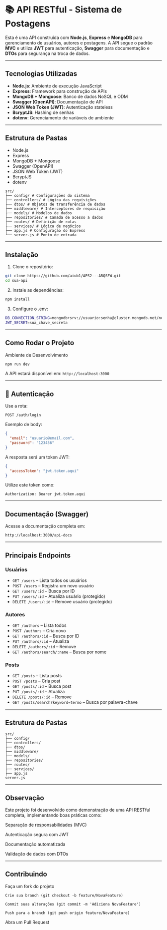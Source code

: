 # 📚 API RESTful - Sistema de Postagens

Esta é uma API construída com **Node.js**, **Express** e **MongoDB** para gerenciamento de usuários, autores e postagens. A API segue o padrão **MVC** e utiliza **JWT** para autenticação, **Swagger** para documentação e **DTOs** para segurança na troca de dados.

---

## Tecnologias Utilizadas

- **Node.js**: Ambiente de execução JavaScript
- **Express**: Framework para construção de APIs
- **MongoDB + Mongoose**: Banco de dados NoSQL e ODM
- **Swagger (OpenAPI)**: Documentação de API
- **JSON Web Token (JWT)**: Autenticação stateless
- **BcryptJS**: Hashing de senhas
- **dotenv**: Gerenciamento de variáveis de ambiente

---

## Estrutura de Pastas

- Node.js
- Express
- MongoDB + Mongoose
- Swagger (OpenAPI)
- JSON Web Token (JWT)
- BcryptJS
- dotenv

```
src/
├── config/ # Configurações do sistema
├── controllers/ # Lógica das requisições
├── dtos/ # Objetos de transferência de dados
├── middleware/ # Interceptores de requisição
├── models/ # Modelos de dados
├── repositories/ # Camada de acesso a dados
├── routes/ # Definição de rotas
├── services/ # Lógica de negócios
├── app.js # Configuração do Express
└── server.js # Ponto de entrada
```

---

## Instalação

1. Clone o repositório:
```bash
git clone https://github.com/aiub1/APS2---ARQSFW.git
cd sua-api
```

2. Instale as dependências:
```bash
npm install
```

3. Configure o .env:
```bash
DB_CONNECTION_STRING=mongodb+srv://usuario:senha@cluster.mongodb.net/nomedobanco
JWT_SECRET=sua_chave_secreta
```
---

## Como Rodar o Projeto

Ambiente de Desenvolvimento
```bash
npm run dev
```

A API estará disponível em: `http://localhost:3000`

---

## 🔐 Autenticação

Use a rota:

```http
POST /auth/login
```

Exemplo de body:
```json
{
  "email": "usuario@email.com",
  "password": "123456"
}
```

A resposta será um token JWT:

```json
{
  "accessToken": "jwt.token.aqui"
}
```

Utilize este token como:

```
Authorization: Bearer jwt.token.aqui
```

---

## Documentação (Swagger)

Acesse a documentação completa em:

```
http://localhost:3000/api-docs
```

---

## Principais Endpoints

### Usuários
- `GET /users` – Lista todos os usuários
- `POST /users` – Registra um novo usuário
- `GET /users/:id` – Busca por ID
- `PUT /users/:id` – Atualiza usuário (protegido)
- `DELETE /users/:id` – Remove usuário (protegido)

### Autores
- `GET /authors` – Lista todos
- `POST /authors` – Cria novo
- `GET /authors/:id` – Busca por ID
- `PUT /authors/:id` – Atualiza
- `DELETE /authors/:id` – Remove
- `GET /authors/search/:name` – Busca por nome

### Posts
- `GET /posts` – Lista posts
- `POST /posts` – Cria post
- `GET /posts/:id` – Busca post
- `PUT /posts/:id` – Atualiza
- `DELETE /posts/:id` – Remove
- `GET /posts/search?keyword=termo` – Busca por palavra-chave

---

## Estrutura de Pastas

```
src/
├── config/
├── controllers/
├── dtos/
├── middleware/
├── models/
├── repositories/
├── routes/
├── services/
├── app.js
server.js
```

---

## Observação
Este projeto foi desenvolvido como demonstração de uma API RESTful completa, implementando boas práticas como:

Separação de responsabilidades (MVC)

Autenticação segura com JWT

Documentação automatizada

Validação de dados com DTOs

---

## Contribuindo

Faça um fork do projeto

```
Crie sua branch (git checkout -b feature/NovaFeature)

Commit suas alterações (git commit -m 'Adiciona NovaFeature')

Push para a branch (git push origin feature/NovaFeature)
```

Abra um Pull Request